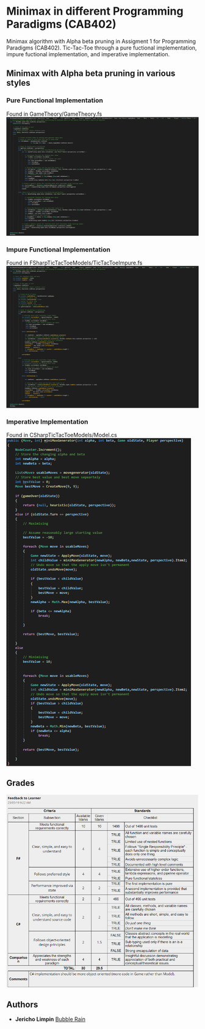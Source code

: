 # Minimax in different Programming Paradigms (CAB402)
Minimax algorithm with Alpha beta pruning in Assigment 1 for Programming Paradigms (CAB402). Tic-Tac-Toe through a pure fuctional implementation, impure fuctional implementation, and imperative implementation. 
 
## Minimax with Alpha beta pruning in various styles


### Pure Functional Implementation
Found in GameTheory/GameTheory.fs
![](Images/Pure.PNG)
### Impure Functional Implementation
Found in FSharpTicTacToeModels/TicTacToeImpure.fs
![](Images/Impure.PNG)
### Imperative Implementation
Found in CSharpTicTacToeModels/Model.cs
![](Images/Imperative.PNG)

## Grades

![](Images/AssessmentMarks.PNG)

## Authors

* **Jericho Limpin**  [Bubble Rain](https://github.com/Bubble-Rain)
